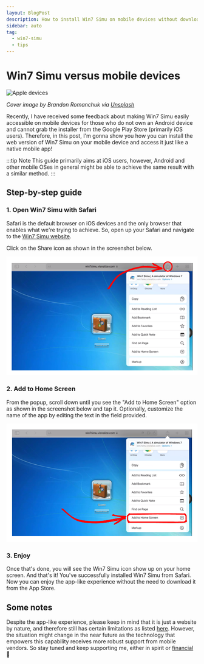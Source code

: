 ```yaml
---
layout: BlogPost
description: How to install Win7 Simu on mobile devices without downloading from any App Stores.
sidebar: auto
tag:
  - win7-simu
  - tips
---
```


# Win7 Simu versus mobile devices

<m-blog-meta />

![Apple devices](https://images.unsplash.com/photo-1616353071855-2c045c4458ae?auto=format&fit=crop&w=740&q=80)

_Cover image by Brandon Romanchuk via [Unsplash](https://unsplash.com/photos/VXcJYnVjev8)_

Recently, I have received some feedback about making Win7 Simu easily accessible on mobile devices for those who do not own an Android device and cannot grab the installer from the Google Play Store (primarily iOS users). Therefore, in this post, I'm gonna show you how you can install the web version of Win7 Simu on your mobile device and access it just like a native mobile app!

:::tip Note
This guide primarily aims at iOS users, however, Android and other mobile OSes in general might be able to achieve the same result with a similar method.
:::

## Step-by-step guide

### 1. Open Win7 Simu with Safari

Safari is the default browser on iOS devices and the only browser that enables what we're trying to achieve. So, open up your Safari and navigate to the [Win7 Simu website](https://win7simu.visnalize.com/).

Click on the Share icon as shown in the screenshot below.

![Safari share icon](./img/win7-simu-mobile-devices/safari-share.png)

### 2. Add to Home Screen

From the popup, scroll down until you see the "Add to Home Screen" option as shown in the screenshot below and tap it. Optionally, customize the name of the app by editing the text in the field provided.

![Add to home screen](./img/win7-simu-mobile-devices/add-to-home-screen.png)

### 3. Enjoy

Once that's done, you will see the Win7 Simu icon show up on your home screen. And that's it! You've successfully installed Win7 Simu from Safari. Now you can enjoy the app-like experience without the need to download it from the App Store.

## Some notes

Despite the app-like experience, please keep in mind that it is just a website by nature, and therefore still has certain limitations as listed [here](../win7simu/about.md#web-version). However, the situation might change in the near future as the technology that empowers this capability receives more robust support from mobile vendors. So stay tuned and keep supporting me, either in spirit or [financial](https://www.patreon.com/visnalize) 🤩

<m-blog-tag-list :tags="$page.frontmatter.tag" showIcon />
